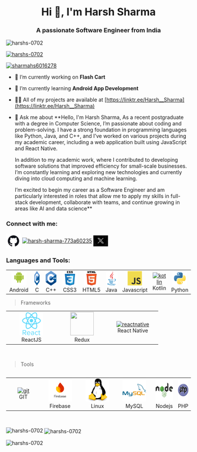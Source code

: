 <h1 align="center">Hi 👋, I'm Harsh Sharma</h1>
<h3 align="center">A passionate Software Engineer from India</h3>

<p align="left"> <img src="https://komarev.com/ghpvc/?username=harshs-0702&label=Profile%20views&color=0e75b6&style=flat" alt="harshs-0702" /> </p>

<p align="left"> <a href="https://github.com/ryo-ma/github-profile-trophy"><img src="https://github-profile-trophy.vercel.app/?username=harshs-0702" alt="harshs-0702" /></a> </p>

<p align="left"> <a href="https://twitter.com/sharmahs6016278" target="blank"><img src="https://img.shields.io/twitter/follow/sharmahs6016278?logo=twitter&style=for-the-badge" alt="sharmahs6016278" /></a> </p>

- 🔭 I’m currently working on **Flash Cart**

- 🌱 I’m currently learning **Android App Development**

- 👨‍💻 All of my projects are available at [https://linktr.ee/Harsh__Sharma](https://linktr.ee/Harsh__Sharma)

- 💬 Ask me about **Hello, I'm Harsh Sharma, As a recent postgraduate with a degree in Computer Science, I’m passionate about coding and problem-solving. I have a strong foundation in programming languages like Python, Java, and C++, and I’ve worked on various projects during my academic career, including a web application built using JavaScript and React Native.

   In addition to my academic work, where I contributed to developing software solutions that improved efficiency for small-scale businesses. I’m constantly learning and exploring new 
   technologies and currently diving into cloud computing and machine learning.

   I’m excited to begin my career as a Software Engineer and am particularly interested in roles that allow me to apply my skills in full-stack development, collaborate with teams, and 
   continue growing in areas like AI and data science**

<h3 align="left">Connect with me:</h3>
<p align="left">
<a href="https://github.com/harshs-0702" target="blank"><img align="center" src="https://github.com/harshs-0702/harshs-0702/blob/main/github.jpeg" alt="simplified_learner" height="40" width="40" /></a>
<a href="https://www.linkedin.com/in/harsh-sharma0207/" target="blank"><img align="center" src="https://raw.githubusercontent.com/rahuldkjain/github-profile-readme-generator/master/src/images/icons/Social/linked-in-alt.svg" alt="harsh-sharma-773a60235" height="30" width="40" /></a>
<a href="https://twitter.com/sharmahs6016278" target="blank"><img align="center" src="https://github.com/harshs-0702/harshs-0702/blob/main/x1.jpeg" alt="sharmahs6016278" height="30" width="40" /></a>
  
</p>

<h3 align="left">Languages and Tools:</h3>
  
 <table>
	 <tbody>
  <tr>
   <td align="Center" width="25%"> 
      <a href="https://developer.android.com" target="_blank" rel="noreferrer">
        <img src="https://raw.githubusercontent.com/devicons/devicon/master/icons/android/android-original-wordmark.svg" alt="android" width="40" height="40"" />
      </a>
      <br>Android
    </td>
    <td align="Center" width="25%">
      <a href="https://www.cprogramming.com/" target="_blank" rel="noreferrer">
        <img src="https://raw.githubusercontent.com/devicons/devicon/master/icons/c/c-original.svg" alt="c" width="40" height="40"" />
      </a>
      <br>C
    </td>
    <td align="Center" width="25%">   
        <a href="https://www.w3schools.com/cpp/" target="_blank" rel="noreferrer" >
        <img src="https://raw.githubusercontent.com/devicons/devicon/master/icons/cplusplus/cplusplus-original.svg" alt="cplusplus" width="40" height="40">
      </a>
      <br>C++
</td>
<td align="Center" width="25%">   
        <a href="https://www.w3schools.com/css/" target="_blank" rel="noreferrer" >
        <img src="https://raw.githubusercontent.com/devicons/devicon/master/icons/css3/css3-original-wordmark.svg" alt="css3" width="40" height="40">
      </a>
      <br>CSS3
</td>
<td align="Center" width="25%">   
        <a href="https://www.w3.org/html/" target="_blank" rel="noreferrer" >
        <img src="https://raw.githubusercontent.com/devicons/devicon/master/icons/html5/html5-original-wordmark.svg" alt="html5" width="40" height="40">
      </a>
      <br>HTML5
</td>
<td align="Center" width="25%">   
        <a href="https://www.java.com" target="_blank" rel="noreferrer" >
        <img src="https://raw.githubusercontent.com/devicons/devicon/master/icons/java/java-original.svg" width="40" height="40">
      </a>
      <br>Java
</td>
     <td align="Center" width="25%">   
        <a href="https://developer.mozilla.org/en-US/docs/Web/JavaScript" >
        <img src="https://raw.githubusercontent.com/devicons/devicon/master/icons/javascript/javascript-original.svg" width="40" height="40">
      </a>
      <br>Javascript
</td>
     <td align="Center" width="25%">   
        <a href="https://kotlinlang.org" target="_blank" rel="noreferrer" >
        <img src="https://www.vectorlogo.zone/logos/kotlinlang/kotlinlang-icon.svg" alt="kotlin" width="40" height="40">
      </a>
      <br>Kotlin
</td>
     <td align="Center" width="25%">   
        <a href="https://www.python.org" target="_blank" rel="noreferrer" >
        <img src="https://raw.githubusercontent.com/devicons/devicon/master/icons/python/python-original.svg" alt="python" width="40" height="40">
      </a>
      <br>Python
</td>
  </tr>
</tbody>
  </table>

  > Frameworks
  
   <table>
   <tbody>
	  <tr>

<td align="Center" width="25%">   
        <a href="https://reactjs.org/" target="_blank" rel="noreferrer" >
        <img height="64px" width="64px" src="https://raw.githubusercontent.com/devicons/devicon/master/icons/react/react-original-wordmark.svg" alt="react">
      </a>
      <br>ReactJS
</td>
<td align="Center" width="25%">   
        <a href="#dhrumi-tech" >
        <img height="64px" width="64px" src="https://cdn.svgporn.com/logos/redux.svg">
      </a>
      <br>Redux
</td>

<td align="Center" width="25%">   
        <a href="https://reactnative.dev/" target="_blank" rel="noreferrer" >
       <img height="64px" width="64px" src="https://reactnative.dev/img/header_logo.svg" alt="reactnative"/>
      </a>
      <br>React Native
</td>

</tr>
</tbody>
<table>
	<br>	  


>Tools
	
<table>
   <tbody>
	 <tr>
		  
<td align="Center" width="25%">   
        <a href="https://git-scm.com/" target="_blank" rel="noreferrer" >
        <img height="64px" width="64px" src="https://www.vectorlogo.zone/logos/git-scm/git-scm-icon.svg" alt="git">
      </a>
      <br>GIT
  </td>
  <td align="Center" width="25%">   
        <a href="https://firebase.google.com/" target="_blank" rel="noreferrer" >
        <img height="64px" width="64px" src="https://github.com/harshs-0702/harshs-0702/blob/main/firebase.png" alt="firebase"">
      </a>
      <br>Firebase
  </td>
  <td align="Center" width="25%">   
        <a href="https://www.linux.org/" target="_blank" rel="noreferrer" >
        <img height="64px" width="64px" src="https://raw.githubusercontent.com/devicons/devicon/master/icons/linux/linux-original.svg" alt="linux">
      </a>
      <br>Linux
  </td>
  <td align="Center" width="25%">   
        <a href="https://www.mysql.com/" target="_blank" rel="noreferrer" >
        <img height="64px" width="64px" src="https://raw.githubusercontent.com/devicons/devicon/master/icons/mysql/mysql-original-wordmark.svg" alt="mysql">
      </a>
      <br>MySQL
  </td>
  <td align="Center" width="25%">   
        <a href="https://nodejs.org" target="_blank" rel="noreferrer" >
        <img height="64px" width="64px" src="https://raw.githubusercontent.com/devicons/devicon/master/icons/nodejs/nodejs-original-wordmark.svg" alt="nodejs">
      </a>
      <br>Nodejs
  </td>
  <td align="Center" width="25%">   
        <a href="https://www.php.net" target="_blank" rel="noreferrer" >
        <img height="64px" width="64px" src="https://raw.githubusercontent.com/devicons/devicon/master/icons/php/php-original.svg" alt="php">
      </a>
      <br>PHP
  </td>
</tr>
</tbody>
  </table>

<br>


<p><img align="left" src="https://github-readme-stats.vercel.app/api/top-langs?username=harshs-0702&show_icons=true&locale=en&layout=compact" alt="harshs-0702" /></p>

<p>&nbsp;<img align="center" src="https://github-readme-stats.vercel.app/api?username=harshs-0702&show_icons=true&locale=en" alt="harshs-0702" /></p>

<p><img align="center" src="https://github-readme-streak-stats.herokuapp.com/?user=harshs-0702&" alt="harshs-0702" /></p>

